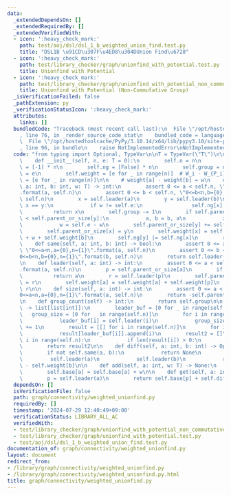 ```yaml
---
data:
  _extendedDependsOn: []
  _extendedRequiredBy: []
  _extendedVerifiedWith:
  - icon: ':heavy_check_mark:'
    path: test/aoj/dsl/dsl_1_b_weighted_union_find.test.py
    title: "DSL1B \u91CD\u307F\u4ED8\u304DUnion Find\u6728"
  - icon: ':heavy_check_mark:'
    path: test/library_checker/graph/unionfind_with_potential.test.py
    title: Unionfind with Potential
  - icon: ':heavy_check_mark:'
    path: test/library_checker/graph/unionfind_with_potential_non_commutative_group.test.py
    title: Unionfind with Potential (Non-Commutative Group)
  _isVerificationFailed: false
  _pathExtension: py
  _verificationStatusIcon: ':heavy_check_mark:'
  attributes:
    links: []
  bundledCode: "Traceback (most recent call last):\n  File \"/opt/hostedtoolcache/PyPy/3.10.14/x64/lib/pypy3.10/site-packages/onlinejudge_verify/documentation/build.py\"\
    , line 76, in _render_source_code_stat\n    bundled_code = language.bundle(\n\
    \  File \"/opt/hostedtoolcache/PyPy/3.10.14/x64/lib/pypy3.10/site-packages/onlinejudge_verify/languages/python.py\"\
    , line 96, in bundle\n    raise NotImplementedError\nNotImplementedError\n"
  code: "from typing import Optional, TypeVar\n\nT = TypeVar(\"T\")\n\n\nclass WeightedUnionFind:\n\
    \    def __init__(self, n, e: T = 0):\n        self.n = n\n        self.parent_or_size\
    \ = [-1] * n\n        self.ng = [False] * n\n        self.group = n\n        self.e\
    \ = e\n        self.weight = [e for _ in range(n)]  # W_i - W_{P_i}\n        self.base\
    \ = [e for _ in range(n)]\n\n    # weight[a] - weight[b] = w\n    def merge(self,\
    \ a: int, b: int, w: T) -> int:\n        assert 0 <= a < self.n, \"0<=a<n,a={0},n={1}\"\
    .format(a, self.n)\n        assert 0 <= b < self.n, \"0<=b<n,b={0},n={1}\".format(b,\
    \ self.n)\n        x = self.leader(a)\n        y = self.leader(b)\n        if\
    \ x == y:\n            if w != self.e:\n                self.ng[x] = True\n  \
    \          return x\n        self.group -= 1\n        if self.parent_or_size[x]\
    \ < self.parent_or_size[y]:\n            a, b = b, a\n            x, y = y, x\n\
    \            w = self.e - w\n        self.parent_or_size[y] += self.parent_or_size[x]\n\
    \        self.parent_or_size[x] = y\n        self.weight[x] = self.e - self.weight[a]\
    \ + w + self.weight[b]\n        self.ng[y] |= self.ng[x]\n        return y\n\n\
    \    def same(self, a: int, b: int) -> bool:\n        assert 0 <= a < self.n,\
    \ \"0<=a<n,a={0},n={1}\".format(a, self.n)\n        assert 0 <= b < self.n, \"\
    0<=b<n,b={0},n={1}\".format(b, self.n)\n        return self.leader(a) == self.leader(b)\n\
    \n    def leader(self, a: int) -> int:\n        assert 0 <= a < self.n, \"0<=a<n,a={0},n={1}\"\
    .format(a, self.n)\n        p = self.parent_or_size[a]\n        if p < 0:\n  \
    \          return a\n        r = self.leader(p)\n        self.parent_or_size[a]\
    \ = r\n        self.weight[a] = self.weight[a] + self.weight[p]\n        return\
    \ r\n\n    def size(self, a: int) -> int:\n        assert 0 <= a < self.n, \"\
    0<=a<n,a={0},n={1}\".format(a, self.n)\n        return -self.parent_or_size[self.leader(a)]\n\
    \n    def group_count(self) -> int:\n        return self.group\n\n    def groups(self)\
    \ -> list[list[int]]:\n        leader_buf = [0 for _ in range(self.n)]\n     \
    \   group_size = [0 for _ in range(self.n)]\n        for i in range(self.n):\n\
    \            leader_buf[i] = self.leader(i)\n            group_size[leader_buf[i]]\
    \ += 1\n        result = [[] for i in range(self.n)]\n        for i in range(self.n):\n\
    \            result[leader_buf[i]].append(i)\n        result2 = []\n        for\
    \ i in range(self.n):\n            if len(result[i]) > 0:\n                result2.append(result[i])\n\
    \        return result2\n\n    def diff(self, a: int, b: int) -> Optional[T]:\n\
    \        if not self.same(a, b):\n            return None\n        else:\n   \
    \         self.leader(a)\n            self.leader(b)\n            return self.weight[a]\
    \ - self.weight[b]\n\n    def add(self, a: int, w: T) -> None:\n        a = self.leader(a)\n\
    \        self.base[a] = self.base[a] + w\n\n    def get(self, a: int) -> T:\n\
    \        p = self.leader(a)\n        return self.base[p] + self.diff(a, p)\n"
  dependsOn: []
  isVerificationFile: false
  path: graph/connectivity/weighted_unionfind.py
  requiredBy: []
  timestamp: '2024-07-29 12:40:49+09:00'
  verificationStatus: LIBRARY_ALL_AC
  verifiedWith:
  - test/library_checker/graph/unionfind_with_potential_non_commutative_group.test.py
  - test/library_checker/graph/unionfind_with_potential.test.py
  - test/aoj/dsl/dsl_1_b_weighted_union_find.test.py
documentation_of: graph/connectivity/weighted_unionfind.py
layout: document
redirect_from:
- /library/graph/connectivity/weighted_unionfind.py
- /library/graph/connectivity/weighted_unionfind.py.html
title: graph/connectivity/weighted_unionfind.py
---
```

